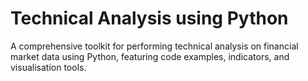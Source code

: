 # Technical Analysis using Python
A comprehensive toolkit for performing technical analysis on financial market data using Python, featuring code examples, indicators, and visualisation tools.
